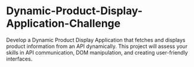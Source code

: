 # Dynamic-Product-Display-Application-Challenge
Develop a Dynamic Product Display Application that fetches and displays product information from an API dynamically. This project will assess your skills in API communication, DOM manipulation, and creating user-friendly interfaces.
